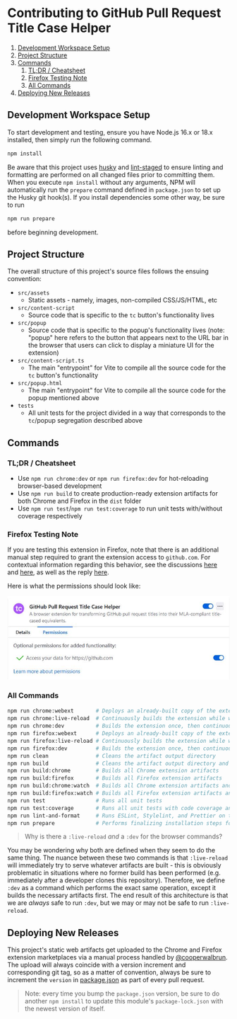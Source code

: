 # Contributing to GitHub Pull Request Title Case Helper

1. [Development Workspace Setup](#development-workspace-setup)
2. [Project Structure](#project-structure)
3. [Commands](#commands)
   1. [TL;DR / Cheatsheet](#tldr--cheatsheet)
   2. [Firefox Testing Note](#firefox-testing-note)
   3. [All Commands](#all-commands)
4. [Deploying New Releases](#deploying-new-releases)

## Development Workspace Setup

To start development and testing, ensure you have Node.js 16.x or 18.x installed, then simply run
the following command.

```bash
npm install
```

Be aware that this project uses [husky](https://www.npmjs.com/package/husky/v/latest) and
[lint-staged](https://www.npmjs.com/package/lint-staged/v/latest) to ensure linting and formatting
are performed on all changed files prior to committing them. When you execute `npm install` without
any arguments, NPM will automatically run the `prepare` command defined in `package.json` to set up
the Husky git hook(s). If you install dependencies some other way, be sure to run

```bash
npm run prepare
```

before beginning development.

## Project Structure

The overall structure of this project's source files follows the ensuing convention:

* `src/assets`
  * Static assets - namely, images, non-compiled CSS/JS/HTML, etc
* `src/content-script`
  * Source code that is specific to the `tc` button's functionality lives
* `src/popup`
  * Source code that is specific to the popup's functionality lives (note: "popup" here refers to
    the button that appears next to the URL bar in the browser that users can click to display a
    miniature UI for the extension)
* `src/content-script.ts`
  * The main "entrypoint" for Vite to compile all the source code for the `tc` button's
    functionality
* `src/popup.html`
  * The main "entrypoint" for Vite to compile all the source code for the popup mentioned
    above
* `tests`
  * All unit tests for the project divided in a way that corresponds to the `tc`/popup segregation
    described above

## Commands

### TL;DR / Cheatsheet

* Use `npm run chrome:dev` or `npm run firefox:dev` for hot-reloading browser-based development
* Use `npm run build` to create production-ready extension artifacts for both Chrome and Firefox in
  the `dist` folder
* Use `npm run test`/`npm run test:coverage` to run unit tests with/without coverage respectively

### Firefox Testing Note

If you are testing this extension in Firefox, note that there is an additional manual step required
to grant the extension access to `github.com`. For contextual information regarding this behavior,
see the discussions
[here](https://discourse.mozilla.org/t/extensions-using-content-scripts-without-any-user-action-wont-work-anymore-in-mv3/98728)
and
[here](https://discourse.mozilla.org/t/are-content-scripts-not-automatically-injected-anymore-with-manifest-v3/108146),
as well as the reply [here](https://discourse.mozilla.org/t/blog-post-manifest-v3-in-firefox-recap-next-steps/97372/7).

Here is what the permissions should look like:

![Enabled Permissions in Firefox](./examples/firefox-permissions.jpg)

### All Commands

```bash
npm run chrome:webext       # Deploys an already-built copy of the extension into a Chrome browser session
npm run chrome:live-reload  # Continuously builds the extension while watching for changes and deploys it into a Chrome browser session
npm run chrome:dev          # Builds the extension once, then continuously rebuilds the extension and deploys it into a Chrome browser session
npm run firefox:webext      # Deploys an already-built copy of the extension into a Firefox browser session
npm run firefox:live-reload # Continuously builds the extension while watching for changes and deploys it into a Firefox browser session
npm run firefox:dev         # Builds the extension once, then continuously rebuilds the extension and deploys it into a Firefox browser session
npm run clean               # Cleans the artifact output directory
npm run build               # Cleans the artifact output directory and builds all extension/extension artifacts for both Chrome and Firefox
npm run build:chrome        # Builds all Chrome extension artifacts
npm run build:firefox       # Builds all Firefox extension artifacts
npm run build:chrome:watch  # Builds all Chrome extension artifacts and watches for changes
npm run build:firefox:watch # Builds all Firefox extension artifacts and watches for changes
npm run test                # Runs all unit tests
npm run test:coverage       # Runs all unit tests with code coverage analysis
npm run lint-and-format     # Runs ESLint, Stylelint, and Prettier on the whole project
npm run prepare             # Performs finalizing installation steps for the project (e.g. husky install)
```

>Why is there a `:live-reload` *and* a `:dev` for the browser commands?

You may be wondering why both are defined when they seem to do the same thing. The nuance between
these two commands is that `:live-reload` will immediately try to serve whatever artifacts are
built - this is obviously problematic in situations where no former build has been performed (e.g.
immediately after a developer clones this repository). Therefore, we define `:dev` as a command
which performs the exact same operation, except it builds the necessary artifacts first. The end
result of this architecture is that we are *always* safe to run `:dev`, but we may or may not be
safe to run `:live-reload`.

## Deploying New Releases

This project's static web artifacts get uploaded to the Chrome and Firefox extension marketplaces
via a manual process handled by [@cooperwalbrun](https://github.com/cooperwalbrun). The upload will
always coincide with a version increment and corresponding git tag, so as a matter of convention,
always be sure to increment the `version` in [package.json](./package.json) as part of every pull
request.

>Note: every time you bump the `package.json` version, be sure to do another `npm install` to update
>this module's `package-lock.json` with the newest version of itself.
